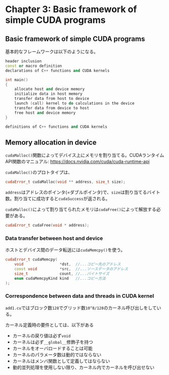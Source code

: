 # Chapter 3: Basic framework of simple CUDA programs

## Basic framework of simple CUDA programs

基本的なフレームワークは以下のようになる。

```c++
header inclusion
const or macro definition
declarations of C++ functions and CUDA kernels

int main()
{
    allocate host and device memory
    initialize data in host memory
    transfer data from host to device
    launch (call) kernel to do calculations in the device
    transfer data from device to host
    free host and device memory
}

definitions of C++ functions and CUDA kernels
```

## Memory allocation in device

`cudaMalloc()`関数によってデバイス上にメモリを割り当てる。CUDAランタイムAPI関数のマニュアル: https://docs.nvidia.com/cuda/cuda-runtime-api

`cudaMalloc()`のプロトタイプは、

```c++
cudaError_t cudaMalloc(void ** address, size_t size);
```

`address`はアドレスのポインタ(=ダブルポインタ)で、`size`は割り当てるバイト数。割り当てに成功すると`cudaSuccess`が返される。

`cudaMalloc()`によって割り当てられたメモリは`cudaFree()`によって解放する必要がある。

```c++
cudaError_t cudaFree(void * address);
```

### Data transfer between host and device

ホストとデバイス間のデータ転送には`cudaMemcpy()`を使う。

```c++
cudaError_t cudaMemcpy(
    void                *dst,  //...コピー先のアドレス
    const void          *src,  //...ソースデータのアドレス
    size_t              count, //...バイトサイズ
    enum cudaMemcpyKind kind   //...コピー方法
);
```

### Correspondence between data and threads in CUDA kernel

`add1.cu`ではブロック数`128`でグリッド数`10^8/128`のカーネル呼び出しをしている。

カーネル定義時の要件としては、以下がある
- カーネルの戻り値は必ず`void`
- カーネルは必ず`__global__`修飾子を持つ
- カーネルをオーバロードすることは可能
- カーネルのパラメータ数は動的ではならない
- カーネルはメンバ関数として定義してはならない
- 動的並列処理を使用しない限り、カーネル内でカーネルを呼び出せない